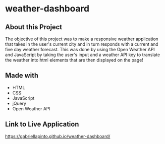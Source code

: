 # weather-dashboard

## About this Project
The objective of this project was to make a responsive weather application that takes in the user's current city and in turn responds with a current and five day weather forecast. This was done by using the Open Weather API and JavaScript by taking the user's input and a weather API key to translate the weather into html elements that are then displayed on the page!

## Made with
* HTML
* CSS
* JavaScript
* jQuery
* Open Weather API

## Link to Live Application
https://gabriellapinto.github.io/weather-dashboard/
